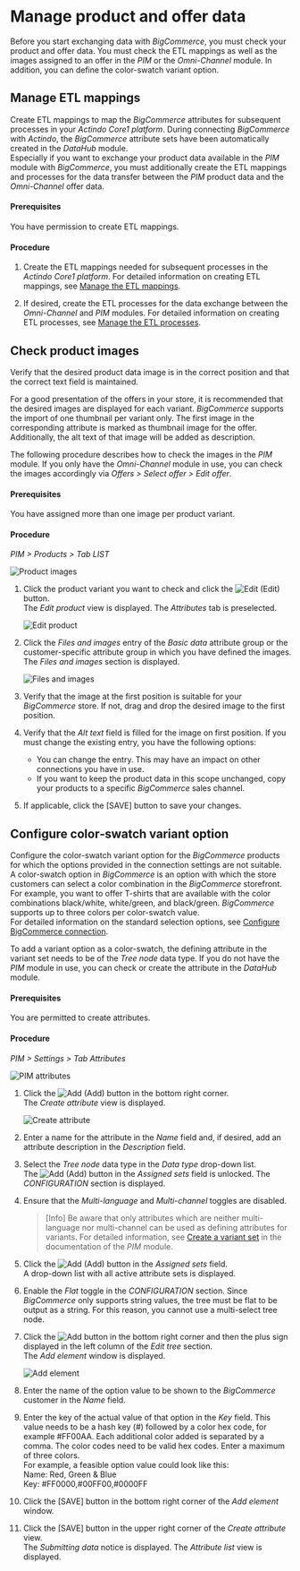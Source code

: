 # Manage product and offer data

Before you start exchanging data with *BigCommerce*, you must check your product and offer data.
You must check the ETL mappings as well as the images assigned to an offer in the *PIM* or the *Omni-Channel* module. In addition, you can define the color-swatch variant option.


## Manage ETL mappings 

Create ETL mappings to map the *BigCommerce* attributes for subsequent processes in your *Actindo Core1 platform*. During connecting *BigCommerce* with *Actindo*, the *BigCommerce* attribute sets have been automatically created in the *DataHub* module.   
Especially if you want to exchange your product data available in the *PIM* module with *BigCommerce*, you must additionally create the ETL mappings and processes for the data transfer between the *PIM* product data and the *Omni-Channel* offer data.

#### Prerequisites

You have permission to create ETL mappings.

#### Procedure

1. Create the ETL mappings needed for subsequent processes in the *Actindo Core1 platform*. For detailed information on creating ETL mappings, see [Manage the ETL mappings](../../DataHub/Operation/01_ManageETLMappings.md).

2. If desired, create the ETL processes for the data exchange between the *Omni-Channel* and *PIM* modules. For detailed information on creating ETL processes, see [Manage the ETL processes](../../DataHub/Operation/02_ManageETLProcesses.md).



## Check product images

Verify that the desired product data image is in the correct position and that the correct text field is maintained.   

For a good presentation of the offers in your store, it is recommended that the desired images are displayed for each variant. *BigCommerce* supports the import of one thumbnail per variant only. The first image in the corresponding attribute is marked as thumbnail image for the offer. Additionally, the alt text of that image will be added as description.   

The following procedure describes how to check the images in the *PIM* module. If you only have the *Omni-Channel* module in use, you can check the images accordingly via *Offers > Select offer > Edit offer*.


#### Prerequisites

You have assigned more than one image per product variant.

#### Procedure

*PIM > Products > Tab LIST*

![Product images](../../Assets/Screenshots/Channels/Settings/Connections/BigCommerce/PIMCheckImages.png "[Product images]")

1. Click the product variant you want to check and click the ![Edit](../../Assets/Icons/Edit01.png "[Edit]") (Edit) button.   
  The *Edit product* view is displayed. The *Attributes* tab is preselected.

    ![Edit product](../../Assets/Screenshots/Channels/Settings/Connections/BigCommerce/EditProduct.png "[Edit product]")

2. Click the *Files and images* entry of the *Basic data* attribute group or the customer-specific attribute group in which you have defined the images.   
   The *Files and images* section is displayed. 

   ![Files and images](../../Assets/Screenshots/Channels/Settings/Connections/BigCommerce/PIMImageAndFiles.png "[Files and images]")

3. Verify that the image at the first position is suitable for your *BigCommerce* store. If not, drag and drop the desired image to the first position.

4. Verify that the *Alt text* field is filled for the image on first position. If you must change the existing entry, you have the following options: 
    - You can change the entry. This may have an impact on other connections you have in use.
    - If you want to keep the product data in this scope unchanged, copy your products to a specific *BigCommerce* sales channel. 

5. If applicable, click the [SAVE] button to save your changes.



## Configure color&dash;swatch variant option

Configure the color-swatch variant option for the *BigCommerce* products for which the options provided in the connection settings are not suitable.    
A color-swatch option in *BigCommerce* is an option with which the store customers can select a color combination in the *BigCommerce* storefront. For example, you want to offer T-shirts that are available with the color combinations black/white, white/green, and black/green. *BigCommerce* supports up to three colors per color-swatch value.   
 For detailed information on the standard selection options, see [Configure BigCommerce connection](../Integration/01_ManageBigCommerceConnection.md#configure-bigcommerce-connection).

To add a variant option as a color-swatch, the defining attribute in the variant set needs to be of the *Tree node* data type. If you do not have the *PIM* module in use, you can check or create the attribute in the *DataHub* module.


#### Prerequisites

You are permitted to create attributes.
 
#### Procedure

*PIM > Settings > Tab Attributes*

 ![PIM attributes](../../Assets/Screenshots/Channels/Settings/Connections/BigCommerce/PIMattribute.png "[PIM attributes]")

1. Click the ![Add](../../Assets/Icons/Plus01.png "[Add]") (Add) button in the bottom right corner.   
    The *Create attribute* view is displayed.

    ![Create attribute](../../Assets/Screenshots/Channels/Settings/Connections/BigCommerce/CreateAttribute.png "[Create attribute]")

2. Enter a name for the attribute in the *Name* field and, if desired, add an attribute description in the *Description* field.

3. Select the *Tree node* data type in the *Data type* drop-down list.  
   The ![Add](../../Assets/Icons/Plus05.png "[Add]") (Add) button in the *Assigned sets* field is unlocked. The *CONFIGURATION* section is displayed.    

4. Ensure that the *Multi-language* and *Multi-channel* toggles are disabled.

    > [Info] Be aware that only attributes which are neither multi-language nor multi-channel can be used as defining attributes for variants. For detailed information, see [Create a variant set](../../PIM/Integration/07_ManageVariantSets.md#create-a-variant-set) in the documentation of the *PIM* module.

5. Click the ![Add](../../Assets/Icons/Plus05.png "[Add]") (Add) button in the *Assigned sets* field.      
    A drop-down list with all active attribute sets is displayed.

6. Enable the *Flat* toggle in the *CONFIGURATION* section. Since *BigCommerce* only supports string values, the tree must be flat to be output as a string. For this reason, you cannot use a multi-select tree node.

7. Click the ![Add](../../Assets/Icons/Plus04.png "[Add]") button in the bottom right corner and then the plus sign displayed in the left column of the *Edit tree* section.   
  The *Add element* window is displayed.

   ![Add element](../../Assets/Screenshots/Channels/Settings/Connections/BigCommerce/TreeNodeAddElement.png "[Add element]")

8. Enter the name of the option value to be shown to the *BigCommerce* customer in the *Name* field.

9. Enter the key of the actual value of that option in the *Key* field. This value needs to be a hash key (#) followed by a color hex code, for example #FF00AA. Each additional color added is separated by a comma. The color codes need to be valid hex codes. Enter a maximum of three colors.   
  For example, a feasible option value could look like this:   
  Name: Red, Green & Blue   
  Key: #FF0000,#00FF00,#0000FF

10. Click the [SAVE] button in the bottom right corner of the *Add element* window.

12. Click the [SAVE] button in the upper right corner of the *Create attribute* view.      
  The *Submitting data* notice is displayed. The *Attribute list* view is displayed.